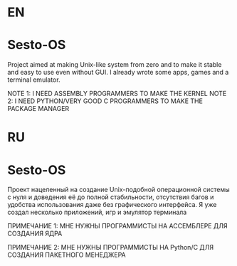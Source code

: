 # EN
# Sesto-OS
Project aimed at making Unix-like system from zero and to make it stable and easy to use even without GUI. I already wrote some apps, games and a terminal emulator.

NOTE 1:
 I NEED ASSEMBLY PROGRAMMERS TO MAKE THE KERNEL
NOTE 2:
 I NEED PYTHON/VERY GOOD C PROGRAMMERS TO MAKE THE PACKAGE MANAGER

# RU
# Sesto-OS
Проект нацеленный на создание Unix-подобной операционной системы с нуля и доведения её до полной стабильности, отсутствия багов и удобства использования даже без графического интерфейса. Я уже создал несколько приложений, игр и эмулятор терминала

ПРИМЕЧАНИЕ 1:
 МНЕ НУЖНЫ ПРОГРАММИСТЫ НА АССЕМБЛЕРЕ ДЛЯ СОЗДАНИЯ ЯДРА

ПРИМЕЧАНИЕ 2:
 МНЕ НУЖНЫ ПРОГРАММИСТЫ НА Python/C ДЛЯ СОЗДАНИЯ ПАКЕТНОГО МЕНЕДЖЕРА